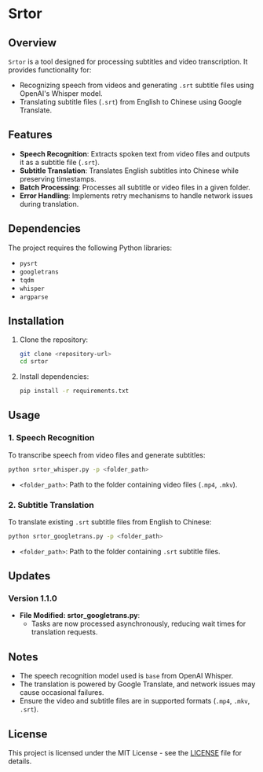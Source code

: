 # Srtor

## Overview

`Srtor` is a tool designed for processing subtitles and video transcription. It provides functionality for:

- Recognizing speech from videos and generating `.srt` subtitle files using OpenAI's Whisper model.
- Translating subtitle files (`.srt`) from English to Chinese using Google Translate.

## Features

- **Speech Recognition**: Extracts spoken text from video files and outputs it as a subtitle file (`.srt`).
- **Subtitle Translation**: Translates English subtitles into Chinese while preserving timestamps.
- **Batch Processing**: Processes all subtitle or video files in a given folder.
- **Error Handling**: Implements retry mechanisms to handle network issues during translation.

## Dependencies

The project requires the following Python libraries:

- `pysrt`
- `googletrans`
- `tqdm`
- `whisper`
- `argparse`

## Installation

1. Clone the repository:
   ```bash
   git clone <repository-url>
   cd srtor
   ```
2. Install dependencies:
   ```bash
   pip install -r requirements.txt
   ```

## Usage

### 1. Speech Recognition

To transcribe speech from video files and generate subtitles:

```bash
python srtor_whisper.py -p <folder_path>
```

- `<folder_path>`: Path to the folder containing video files (`.mp4`, `.mkv`).

### 2. Subtitle Translation

To translate existing `.srt` subtitle files from English to Chinese:

```bash
python srtor_googletrans.py -p <folder_path>
```

- `<folder_path>`: Path to the folder containing `.srt` subtitle files.

## Updates

### Version 1.1.0

- **File Modified: srtor_googletrans.py**:
  - Tasks are now processed asynchronously, reducing wait times for translation requests.

## Notes

- The speech recognition model used is `base` from OpenAI Whisper.
- The translation is powered by Google Translate, and network issues may cause occasional failures.
- Ensure the video and subtitle files are in supported formats (`.mp4`, `.mkv`, `.srt`).

## License

This project is licensed under the MIT License - see the [LICENSE](LICENSE) file for details.
